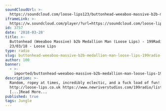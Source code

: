```yaml
---
soundCloudUrl: >-
  https://soundcloud.com/loose-lips123/buttonhead-weeaboo-massive-b2b-medallion-man-loose-lips-199radio-230318
iframeLink: >-
  https://w.soundcloud.com/player/?url=https://soundcloud.com/loose-lips123/buttonhead-weeaboo-massive-b2b-medallion-man-loose-lips-199radio-230318&color=00aabb&auto_play=false&hide_related=false&show_comments=true&show_user=true&show_reposts=false
id: 3757
date: '2018-03-28'
title: >-
  Buttonhead (Weeaboo Massive) b2b Medallion Man (Loose Lips) - 199Radio -
  23/03/18 - Loose Lips
type: radio
slug: buttonhead-weeaboo-massive-b2b-medallion-man-loose-lips-199radio-23-03-18
author: 100
banner:
  - >-
    imported/buttonhead-weeaboo-massive-b2b-medallion-man-loose-lips-199radio-23-03-18/image3757.jpeg
description: >-
  Random, ropey at times, incredibly eclectic, and a fuck load of fun!
  http://loose-lips.co.uk https://www.newriverstudios.com/199radio/listen
  [...]Read More...
published: true
tags: Jungle
---
```

